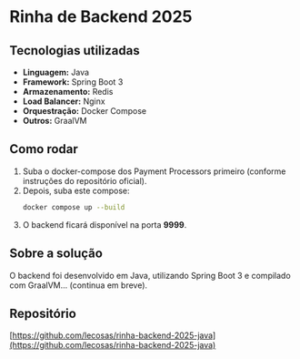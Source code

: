 # Rinha de Backend 2025

## Tecnologias utilizadas
- **Linguagem:** Java
- **Framework:** Spring Boot 3
- **Armazenamento:** Redis
- **Load Balancer:** Nginx
- **Orquestração:** Docker Compose
- **Outros:** GraalVM

## Como rodar
1. Suba o docker-compose dos Payment Processors primeiro (conforme instruções do repositório oficial).
2. Depois, suba este compose:
   ```sh
   docker compose up --build
   ```
3. O backend ficará disponível na porta **9999**.

## Sobre a solução
O backend foi desenvolvido em Java, utilizando Spring Boot 3 e compilado com GraalVM... (continua em breve).

## Repositório
[https://github.com/lecosas/rinha-backend-2025-java](https://github.com/lecosas/rinha-backend-2025-java)